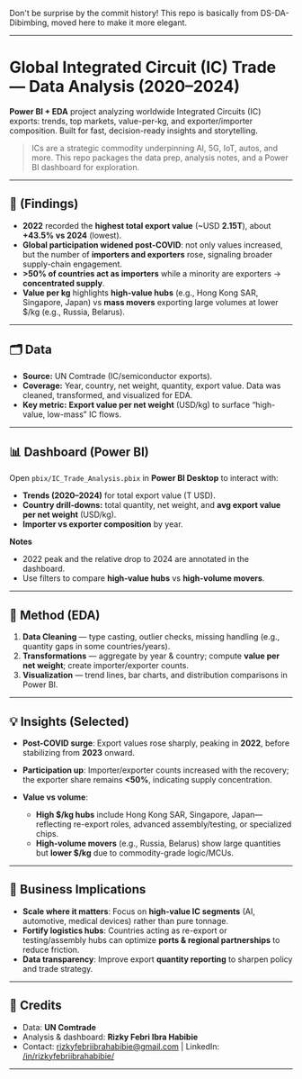 Don't be surprise by the commit history! This repo is basically from DS-DA-Dibimbing, moved here to make it more elegant.

---

# Global Integrated Circuit (IC) Trade — Data Analysis (2020–2024)

**Power BI + EDA** project analyzing worldwide Integrated Circuits (IC) exports: trends, top markets, value-per-kg, and exporter/importer composition. Built for fast, decision-ready insights and storytelling.

> ICs are a strategic commodity underpinning AI, 5G, IoT, autos, and more. This repo packages the data prep, analysis notes, and a Power BI dashboard for exploration.&#x20;

---

## 📌 (Findings)

* **2022** recorded the **highest total export value** (\~USD **2.15T**), about **+43.5% vs 2024** (lowest).&#x20;
* **Global participation widened post-COVID**: not only values increased, but the number of **importers and exporters** rose, signaling broader supply-chain engagement.&#x20;
* **>50% of countries act as importers** while a minority are exporters → **concentrated supply**.&#x20;
* **Value per kg** highlights **high-value hubs** (e.g., Hong Kong SAR, Singapore, Japan) vs **mass movers** exporting large volumes at lower \$/kg (e.g., Russia, Belarus).&#x20;

---

## 🗂 Data

* **Source:** UN Comtrade (IC/semiconductor exports).
* **Coverage:** Year, country, net weight, quantity, export value. Data was cleaned, transformed, and visualized for EDA.&#x20;
* **Key metric:** **Export value per net weight** (USD/kg) to surface “high-value, low-mass” IC flows.&#x20;

---

## 📊 Dashboard (Power BI)

Open `pbix/IC_Trade_Analysis.pbix` in **Power BI Desktop** to interact with:

* **Trends (2020–2024)** for total export value (T USD).&#x20;
* **Country drill-downs:** total quantity, net weight, and **avg export value per net weight** (USD/kg).&#x20;
* **Importer vs exporter composition** by year.&#x20;

**Notes**

* 2022 peak and the relative drop to 2024 are annotated in the dashboard.&#x20;
* Use filters to compare **high-value hubs** vs **high-volume movers**.&#x20;

---

## 🔎 Method (EDA)

1. **Data Cleaning** — type casting, outlier checks, missing handling (e.g., quantity gaps in some countries/years).&#x20;
2. **Transformations** — aggregate by year & country; compute **value per net weight**; create importer/exporter counts.&#x20;
3. **Visualization** — trend lines, bar charts, and distribution comparisons in Power BI.&#x20;

---

## 💡 Insights (Selected)

* **Post-COVID surge**: Export values rose sharply, peaking in **2022**, before stabilizing from **2023** onward.&#x20;
* **Participation up**: Importer/exporter counts increased with the recovery; the exporter share remains **<50%**, indicating supply concentration.&#x20;
* **Value vs volume**:

  * **High \$/kg hubs** include Hong Kong SAR, Singapore, Japan—reflecting re-export roles, advanced assembly/testing, or specialized chips.&#x20;
  * **High-volume movers** (e.g., Russia, Belarus) show large quantities but **lower \$/kg** due to commodity-grade logic/MCUs.&#x20;

---

## 📌 Business Implications

* **Scale where it matters**: Focus on **high-value IC segments** (AI, automotive, medical devices) rather than pure tonnage.&#x20;
* **Fortify logistics hubs**: Countries acting as re-export or testing/assembly hubs can optimize **ports & regional partnerships** to reduce friction.&#x20;
* **Data transparency**: Improve export **quantity reporting** to sharpen policy and trade strategy.&#x20;

---

## 🙌 Credits

* Data: **UN Comtrade**
* Analysis & dashboard: **Rizky Febri Ibra Habibie**
* Contact: [rizkyfebriibrahabibie@gmail.com](mailto:rizkyfebriibrahabibie@gmail.com) | LinkedIn: [/in/rizkyfebriibrahabibie/](https://www.linkedin.com/in/rizkyfebriibrahabibie/)

---
